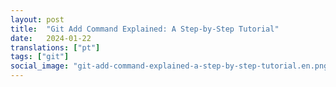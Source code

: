 ```yaml
---
layout: post
title:  "Git Add Command Explained: A Step-by-Step Tutorial"
date:   2024-01-22
translations: ["pt"]
tags: ["git"]
social_image: "git-add-command-explained-a-step-by-step-tutorial.en.png"
---
```


<p class="intro"><span class="dropcap"></span></p>